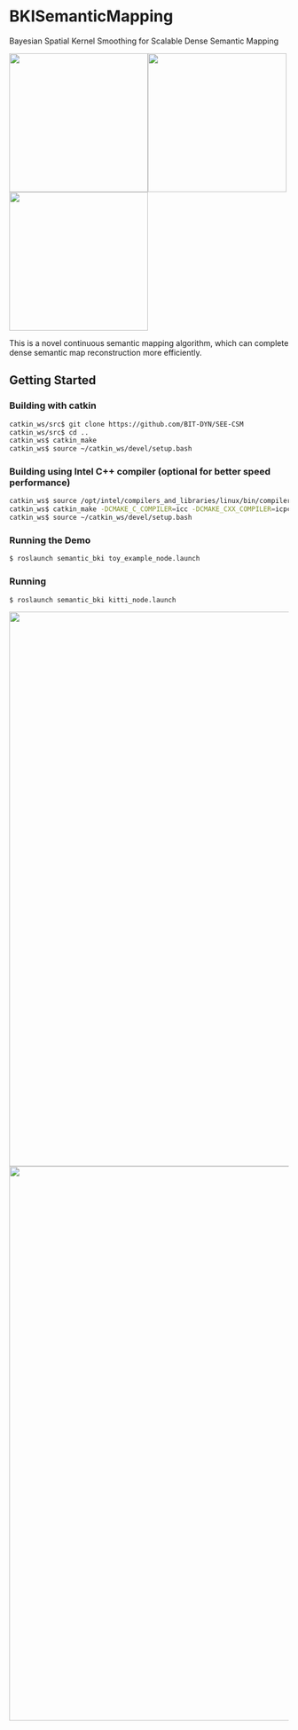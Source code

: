 # BKISemanticMapping
Bayesian Spatial Kernel Smoothing for Scalable Dense Semantic Mapping

<img src="https://github.com/BIT-DYN/SEE-CSM/blob/main/image/CSM.png" width="250"><img src="https://github.com/BIT-DYN/SEE-CSM/blob/main/image/BKI.png" width="250">
<img src="https://github.com/BIT-DYN/SEE-CSM/blob/main/image/DYN.png" width="250">

This is a novel continuous semantic mapping algorithm, which can complete dense semantic map reconstruction more efficiently.

## Getting Started

### Building with catkin

```bash
catkin_ws/src$ git clone https://github.com/BIT-DYN/SEE-CSM
catkin_ws/src$ cd ..
catkin_ws$ catkin_make
catkin_ws$ source ~/catkin_ws/devel/setup.bash
```

### Building using Intel C++ compiler (optional for better speed performance)
```bash
catkin_ws$ source /opt/intel/compilers_and_libraries/linux/bin/compilervars.sh intel64
catkin_ws$ catkin_make -DCMAKE_C_COMPILER=icc -DCMAKE_CXX_COMPILER=icpc
catkin_ws$ source ~/catkin_ws/devel/setup.bash
```

### Running the Demo

```bash
$ roslaunch semantic_bki toy_example_node.launch
```

### Running
```bash
$ roslaunch semantic_bki kitti_node.launch
```


<img src="https://github.com/BIT-DYN/SEE-CSM/blob/main/image/25truth.png" width="1000">
<img src="https://github.com/BIT-DYN/SEE-CSM/blob/main/image/25.png" width="1000">
